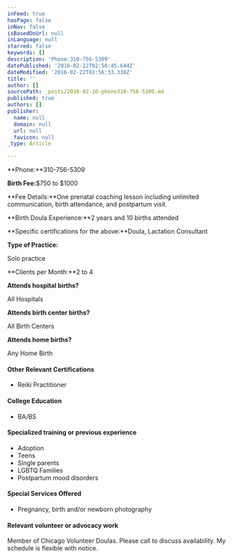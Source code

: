```yaml
---
inFeed: true
hasPage: false
inNav: false
isBasedOnUrl: null
inLanguage: null
starred: false
keywords: []
description: 'Phone:310-756-5309'
datePublished: '2016-02-22T02:56:45.644Z'
dateModified: '2016-02-22T02:56:33.330Z'
title: ''
author: []
sourcePath: _posts/2016-02-10-phone310-756-5309.md
published: true
authors: []
publisher:
  name: null
  domain: null
  url: null
  favicon: null
_type: Article

---
```

**Phone:**310-756-5309

**Birth Fee:**$750 to $1000

**Fee Details:**One prenatal coaching lesson including unlimited communication, birth attendance, and postpartum visit.

**Birth Doula Experience:**2 years and 10 births attended

**Specific certifications for the above:**Doula, Lactation Consultant

**Type of Practice:**

Solo practice

**Clients per Month:**2 to 4

**Attends hospital births?**

All Hospitals

**Attends birth center births?**

All Birth Centers

**Attends home births?**

Any Home Birth

#### Other Relevant Certifications

* Reiki Practitioner

#### College Education

* BA/BS

#### Specialized training or previous experience

* Adoption
* Teens
* Single parents
* LGBTQ Families
* Postpartum mood disorders

#### Special Services Offered

* Pregnancy, birth and/or newborn photography

#### Relevant volunteer or advocacy work

Member of Chicago Volunteer Doulas. Please call to discuss availability. My schedule is flexible with notice.